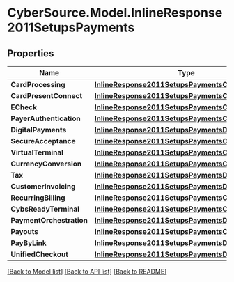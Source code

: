 # CyberSource.Model.InlineResponse2011SetupsPayments
## Properties

Name | Type | Description | Notes
------------ | ------------- | ------------- | -------------
**CardProcessing** | [**InlineResponse2011SetupsPaymentsCardProcessing**](InlineResponse2011SetupsPaymentsCardProcessing.md) |  | [optional] 
**CardPresentConnect** | [**InlineResponse2011SetupsPaymentsCardProcessing**](InlineResponse2011SetupsPaymentsCardProcessing.md) |  | [optional] 
**ECheck** | [**InlineResponse2011SetupsPaymentsCardProcessing**](InlineResponse2011SetupsPaymentsCardProcessing.md) |  | [optional] 
**PayerAuthentication** | [**InlineResponse2011SetupsPaymentsCardProcessing**](InlineResponse2011SetupsPaymentsCardProcessing.md) |  | [optional] 
**DigitalPayments** | [**InlineResponse2011SetupsPaymentsDigitalPayments**](InlineResponse2011SetupsPaymentsDigitalPayments.md) |  | [optional] 
**SecureAcceptance** | [**InlineResponse2011SetupsPaymentsCardProcessing**](InlineResponse2011SetupsPaymentsCardProcessing.md) |  | [optional] 
**VirtualTerminal** | [**InlineResponse2011SetupsPaymentsCardProcessing**](InlineResponse2011SetupsPaymentsCardProcessing.md) |  | [optional] 
**CurrencyConversion** | [**InlineResponse2011SetupsPaymentsCardProcessing**](InlineResponse2011SetupsPaymentsCardProcessing.md) |  | [optional] 
**Tax** | [**InlineResponse2011SetupsPaymentsDigitalPayments**](InlineResponse2011SetupsPaymentsDigitalPayments.md) |  | [optional] 
**CustomerInvoicing** | [**InlineResponse2011SetupsPaymentsDigitalPayments**](InlineResponse2011SetupsPaymentsDigitalPayments.md) |  | [optional] 
**RecurringBilling** | [**InlineResponse2011SetupsPaymentsCardProcessing**](InlineResponse2011SetupsPaymentsCardProcessing.md) |  | [optional] 
**CybsReadyTerminal** | [**InlineResponse2011SetupsPaymentsCardProcessing**](InlineResponse2011SetupsPaymentsCardProcessing.md) |  | [optional] 
**PaymentOrchestration** | [**InlineResponse2011SetupsPaymentsDigitalPayments**](InlineResponse2011SetupsPaymentsDigitalPayments.md) |  | [optional] 
**Payouts** | [**InlineResponse2011SetupsPaymentsCardProcessing**](InlineResponse2011SetupsPaymentsCardProcessing.md) |  | [optional] 
**PayByLink** | [**InlineResponse2011SetupsPaymentsDigitalPayments**](InlineResponse2011SetupsPaymentsDigitalPayments.md) |  | [optional] 
**UnifiedCheckout** | [**InlineResponse2011SetupsPaymentsDigitalPayments**](InlineResponse2011SetupsPaymentsDigitalPayments.md) |  | [optional] 

[[Back to Model list]](../README.md#documentation-for-models) [[Back to API list]](../README.md#documentation-for-api-endpoints) [[Back to README]](../README.md)


